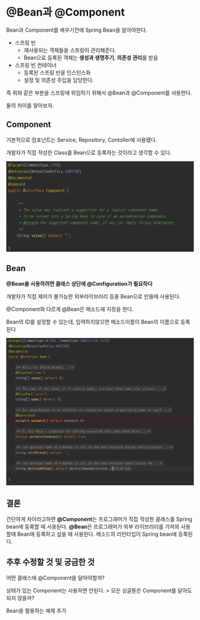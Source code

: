 # @Bean과 @Component



Bean과 Component를 배우기전에 Spring Bean을 알아야한다.



* 스프링 빈
  * 재사용되는 객체들을 스프링이 관리해준다.
  * Bean으로 등록된 객체는 **생성과 생명주기**, **의존성 관리**를 받음
* 스프링 빈 컨테이너
  * 등록된 스프링 빈을 인스턴스화
  * 설정 및 의존성 주입을 담당한다.



즉 위와 같은 부분을 스프링에 위임하기 위해서 @Bean과 @Component를 사용한다.

둘의 차이를 알아보자.



## Component

기본적으로 컴포넌트는 Service, Repository, Contoller에 사용됐다.

개발자가 직접 작성한 Class를 Bean으로 등록하는 것이라고 생각할 수 있다.



![](..\img\component.PNG)









## Bean

**@Bean을 사용하려면  클래스 상단에 @Configuration가 필요하다**

개발자가 직접 제어가 불가능한 외부라이브러리 등을 Bean으로 만들때 사용된다.

@Component와 다르게 @Bean은 메소드에 지정을 한다.

Bean의 ID를 설정할 수 있는데, 입력하지않으면 메소드이름이 Bean의 이름으로 등록된다



![](..\img\bean.PNG)





## 결론

간단하게 차이라고하면 **@Component**는 프로그래머가 직접 작성한 클래스를 Spring bean에 등록할 때 사용된다. **@Bean**은 프로그래머가 외부 라이브러리를 가져와 사용할때 Bean에 등록하고 싶을 때 사용된다. 메소드의 리턴타입이 Spring bean에 등록된다.





## 추후 수정할 것 및 궁금한 것

어떤 클래스에 @Component을 달아야할까?

상태가 있는 Component는 사용하면 안된다. > 모든 싱글톤은 Component를 달아도 되지 않을까?

Bean을 활용하는 예제 추가